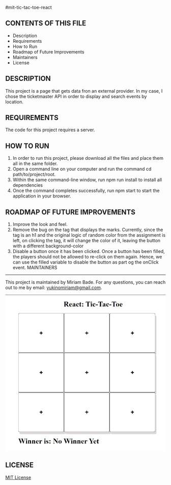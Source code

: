 #mit-tic-tac-toe-react

CONTENTS OF THIS FILE
---------------------

 * Description
 * Requirements
 * How to Run
 * Roadmap of Future Improvements
 * Maintainers
 * License
 
 DESCRIPTION
------------
This project is a page that gets data fron an external provider. In my case, I chose the ticketmaster API in order to display and search events by location.

REQUIREMENTS
------------
The code for this project requires a server. 

HOW TO RUN
------------
1. In order to run this project, please download all the files and place them all in the same folder. 
2. Open a command line on your computer and run the command cd path/to/project/root.
3. Within the same command-line window, run npm run install to install all dependencies
4. Once the command completes successfully, run npm start to start the application in your browser.

ROADMAP OF FUTURE IMPROVEMENTS
------------------------------
1. Improve the look and feel.
2. Remove the bug on the tag that displays the marks. Currently, since the tag is an h1 and the  original logic of random color from the assignment is left, on clicking the tag, it will change the color of it, leaving the button with a different background-color
3. Disable a button once it has been clicked. Once a button has been filled, the players should not be allowed to re-click on them again. Hence, we can use the filled variable to disable the button as part og the onClick event.
MAINTAINERS
------------
This project is maintained by Miriam Bade.
For any questions, you can reach out to me by email: yukinomiriam@gmail.com.

![alt text](https://github.com/yukinomiriam/mit-tic-tac-toe-react/blob/main/tic-tac-toe.JPG)

LICENSE
------------
[MIT License](https://github.com/yukinomiriam/mit-tic-tac-toe-react/blob/main/LICENSE)